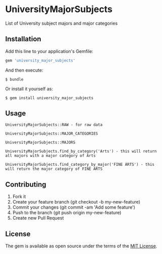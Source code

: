 # UniversityMajorSubjects

List of University subject majors and major categories

## Installation

Add this line to your application's Gemfile:

```ruby
gem 'university_major_subjects'
```

And then execute:

    $ bundle

Or install it yourself as:

    $ gem install university_major_subjects

## Usage

    UniversityMajorSubjects::RAW - for raw data

    UniversityMajorSubjects::MAJOR_CATEGORIES

    UniversityMajorSubjects::MAJORS

    UniversityMajorSubjects.find_by_category('Arts') - this will return all majors with a major category of Arts

    UniversityMajorSubjects.find_category_by_major('FINE ARTS') - this will return the major category of FINE ARTS

## Contributing

1. Fork it
2. Create your feature branch (git checkout -b my-new-feature)
3. Commit your changes (git commit -am 'Add some feature')
4. Push to the branch (git push origin my-new-feature)
5. Create new Pull Request

## License

The gem is available as open source under the terms of the [MIT License](http://opensource.org/licenses/MIT).

